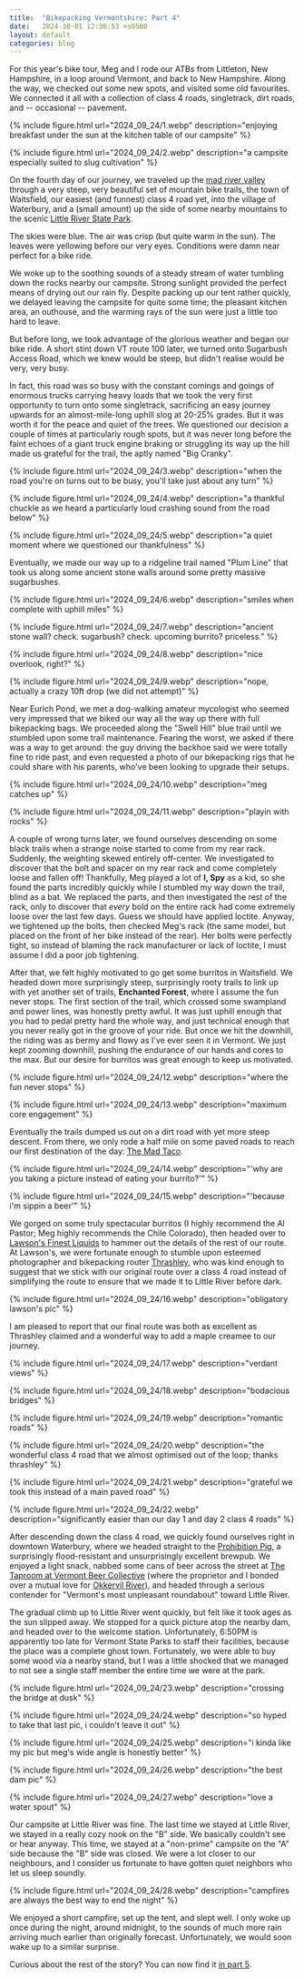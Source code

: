 ```yaml
---
title:  "Bikepacking Vermontshire: Part 4"
date:   2024-10-01 12:36:53 +s0500
layout: default
categories: blog
---
```


For this year's bike tour, Meg and I rode our ATBs from Littleton, New Hampshire, in a loop around Vermont, and back to New Hampshire. Along the way, we checked out some new spots, and visited some old favourites. We connected it all with a collection of class 4 roads, singletrack, dirt roads, and -- occasional -- pavement.

<!-- readmore -->

{% include figure.html url="2024_09_24/1.webp" description="enjoying breakfast under the sun at the kitchen table of our campsite" %}

{% include figure.html url="2024_09_24/2.webp" description="a campsite especially suited to slug cultivation" %}

On the fourth day of our journey, we traveled up the [mad river valley](https://madrivervalley.com/) through a very steep, very beautiful set of mountain bike trails, the town of Waitsfield, our easiest (and funnest) class 4 road yet, into the village of Waterbury, and a (small amount) up the side of some nearby mountains to the scenic [Little River State Park](https://www.vtstateparks.com/littleriver.html).

The skies were blue. The air was crisp (but quite warm in the sun). The leaves were yellowing before our very eyes. Conditions were damn near perfect for a bike ride.

We woke up to the soothing sounds of a steady stream of water tumbling down the rocks nearby our campsite. Strong sunlight provided the perfect means of drying out our rain fly. Despite packing up our tent rather quickly, we delayed leaving the campsite for quite some time; the pleasant kitchen area, an outhouse, and the warming rays of the sun were just a little too hard to leave.

But before long, we took advantage of the glorious weather and began our bike ride. A short stint down VT route 100 later, we turned onto Sugarbush Access Road, which we knew would be steep, but didn't realise would be very, very busy.

In fact, this road was so busy with the constant comings and goings of enormous trucks carrying heavy loads that we took the very first opportunity to turn onto some singletrack, sacrificing an easy journey upwards for an almost-mile-long uphill slog at 20-25% grades. But it was worth it for the peace and quiet of the trees. We questioned our decision a couple of times at particularly rough spots, but it was never long before the faint echoes of a giant truck engine braking or struggling its way up the hill made us grateful for the trail, the aptly named "Big Cranky".

{% include figure.html url="2024_09_24/3.webp" description="when the road you're on turns out to be busy, you'll take just about any turn" %}

{% include figure.html url="2024_09_24/4.webp" description="a thankful chuckle as we heard a particularly loud crashing sound from the road below" %}

{% include figure.html url="2024_09_24/5.webp" description="a quiet moment where we questioned our thankfulness" %}

Eventually, we made our way up to a ridgeline trail named "Plum Line" that took us along some ancient stone walls around some pretty massive sugarbushes.

{% include figure.html url="2024_09_24/6.webp" description="smiles when complete with uphill miles" %}

{% include figure.html url="2024_09_24/7.webp" description="ancient stone wall? check. sugarbush? check. upcoming burrito? priceless." %}

{% include figure.html url="2024_09_24/8.webp" description="nice overlook, right?" %}

{% include figure.html url="2024_09_24/9.webp" description="nope, actually a crazy 10ft drop (we did not attempt)" %}

Near Eurich Pond, we met a dog-walking amateur mycologist who seemed very impressed that we biked our way all the way up there with full bikepacking bags. We proceeded along the "Swell Hill" blue trail until we stumbled upon some trail maintenance. Fearing the worst, we asked if there was a way to get around: the guy driving the backhoe said we were totally fine to ride past, and even requested a photo of our bikepacking rigs that he could share with his parents, who've been looking to upgrade their setups.

{% include figure.html url="2024_09_24/10.webp" description="meg catches up" %}

{% include figure.html url="2024_09_24/11.webp" description="playin with rocks" %}

A couple of wrong turns later, we found ourselves descending on some black trails when a strange noise started to come from my rear rack. Suddenly, the weighting skewed entirely off-center. We investigated to discover that the bolt and spacer on my rear rack and come completely loose and fallen off! Thankfully, Meg played a lot of **I, Spy** as a kid, so she found the parts incredibly quickly while I stumbled my way down the trail, blind as a bat. We replaced the parts, and then investigated the rest of the rack, only to discover that _every_ bold on the entire rack had come extremely loose over the last few days. Guess we should have applied loctite. Anyway, we tightened up the bolts, then checked Meg's rack (the same model, but placed on the front of her bike instead of the rear). Her bolts were perfectly tight, so instead of blaming the rack manufacturer or lack of loctite, I must assume I did a poor job tightening.

After that, we felt highly motivated to go get some burritos in Waitsfield. We headed down more surprisingly steep, surprisingly rooty trails to link up with yet another set of trails, **Enchanted Forest**, where I assume the fun never stops. The first section of the trail, which crossed some swampland and power lines, was honestly pretty awful. It was just uphill enough that you had to pedal pretty hard the whole way, and just technical enough that you never really got in the groove of your ride. But once we hit the downhill, the riding was as bermy and flowy as I've ever seen it in Vermont. We just kept zooming downhill, pushing the endurance of our hands and cores to the max. But our desire for burritos was great enough to keep us motivated.

{% include figure.html url="2024_09_24/12.webp" description="where the fun never stops" %}

{% include figure.html url="2024_09_24/13.webp" description="maximum core engagement" %}

Eventually the trails dumped us out on a dirt road with yet more steep descent. From there, we only rode a half mile on some paved roads to reach our first destination of the day: [The Mad Taco](https://www.themadtaco.com/locations/waitsfield).


{% include figure.html url="2024_09_24/14.webp" description="'why are you taking a picture instead of eating your burrito?'" %}

{% include figure.html url="2024_09_24/15.webp" description="'because i'm sippin a beer'" %}

We gorged on some truly spectacular burritos (I highly recommend the Al Pastor; Meg highly recommends the Chile Colorado), then headed over to [Lawson's Finest Liquids](https://www.lawsonsfinest.com/) to hammer out the details of the rest of our route. At Lawson's, we were fortunate enough to stumble upon esteemed photographer and bikepacking router [Thrashley](https://www.thrashleyphoto.com/), who was kind enough to suggest that we stick with our original route over a class 4 road instead of simplifying the route to ensure that we made it to Little River before dark.

{% include figure.html url="2024_09_24/16.webp" description="obligatory lawson's pic" %}

I am pleased to report that our final route was both as excellent as Thrashley claimed and a wonderful way to add a maple creamee to our journey.

{% include figure.html url="2024_09_24/17.webp" description="verdant views" %}

{% include figure.html url="2024_09_24/18.webp" description="bodacious bridges" %}

{% include figure.html url="2024_09_24/19.webp" description="romantic roads" %}

{% include figure.html url="2024_09_24/20.webp" description="the wonderful class 4 road that we almost optimised out of the loop; thanks thrashley" %}

{% include figure.html url="2024_09_24/21.webp" description="grateful we took this instead of a main paved road" %}

{% include figure.html url="2024_09_24/22.webp" description="significantly easier than our day 1 and day 2 class 4 roads" %}

After descending down the class 4 road, we quickly found ourselves right in downtown Waterbury, where we headed straight to the [Prohibition Pig](https://www.prohibitionpig.com/), a surprisingly flood-resistant and unsurprisingly excellent brewpub. We enjoyed a light snack, nabbed some cans of beer across the street at [The Taproom at Vermont Beer Collective](https://www.vermontbeercollective.com/) (where the proprietor and I bonded over a mutual love for [Okkervil River](https://www.youtube.com/watch?v=11KAK3XmD9U)), and headed through a serious contender for "Vermont's most unpleasant roundabout" toward Little River.

The gradual climb up to Little River went quickly, but felt like it took ages as the sun slipped away. We stopped for a quick picture atop the nearby dam, and headed over to the welcome station. Unfortunately, 6:50PM is apparently too late for Vermont State Parks to staff their facilities, because the place was a complete ghost town. Fortunately, we were able to buy some wood via a nearby stand, but I was a little shocked that we managed to not see a single staff member the entire time we were at the park.

{% include figure.html url="2024_09_24/23.webp" description="crossing the bridge at dusk" %}

{% include figure.html url="2024_09_24/24.webp" description="so hyped to take that last pic, i couldn't leave it out" %}

{% include figure.html url="2024_09_24/25.webp" description="i kinda like my pic but meg's wide angle is honestly better" %}

{% include figure.html url="2024_09_24/26.webp" description="the best dam pic" %}

{% include figure.html url="2024_09_24/27.webp" description="love a water spout" %}

Our campsite at Little River was fine. The last time we stayed at Little River, we stayed in a really cozy nook on the "B" side. We basically couldn't see or hear anyway. This time, we stayed at a "non-prime" campsite on the "A" side because the "B" side was closed. We were a lot closer to our neighbours, and I consider us fortunate to have gotten quiet neighbors who let us sleep soundly.

{% include figure.html url="2024_09_24/28.webp" description="campfires are always the best way to end the night" %}

We enjoyed a short campfire, set up the tent, and slept well. I only woke up once during the night, around midnight, to the sounds of much more rain arriving much earlier than originally forecast. Unfortunately, we would soon wake up to a similar surprise.

Curious about the rest of the story? You can now find it [in part 5](/blog/2024/10/01/bikepacking-vt-nh-5/).